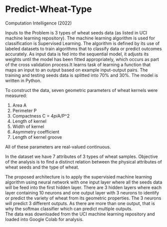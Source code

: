 # Predict-Wheat-Type

Computation Intelligence (2022)

Inputs to the Problem is 3 types of wheat seeds data (as listed in UCI machine learning repository). The machine learning algorithm is used for classification is Supervised Learning. The algorithm is defined by its use of labeled datasets to train algorithms that to classify data or predict outcomes accurately. As input data is fed into the sequential model, it adjusts its weights until the model has been fitted appropriately, which occurs as part of the cross validation process.It learns task of learning a function that maps an input to an output based on example input-output pairs. The training and testing seeds data is splitted into 70% and 30%. The model is written in Python. 

To construct the data, seven geometric parameters of wheat kernels were measured:
1. Area A
2. Perimeter P 
3. Compactness C = 4*pi*A/P^2 
4. Length of kernel 
5. Width of kernel 
6. Asymmetry coefficient 
7. Length of kernel groove

All of these parameters are real-valued continuous.

In the dataset we have 7 attributes of 3 types of wheat samples. Objective of the analysis is to find a distinct relation between the physical attributes of wheat seeds and the type of wheat.

The proposed architecture is to apply the supervisied machine learning algorithm using neural network with one input layer where all the seeds data will be feed into the first hidden layer. There are 3 hidden layers where each layer containing 10 neurons and one output layer with 3 neurons to identify or predict the variety of wheat from its geometric properties. The 3 neurons will predict 3 different outputs. As there are more than one output, that is why the softmax classifier which can predict multiple outputs.  
The data was downloaded from the UCI machine learning repository and loaded into Google Colab for analysis.
